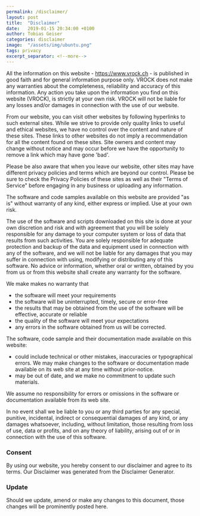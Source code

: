 ```yaml
---
permalink: /disclaimer/
layout: post
title:  "Disclaimer"
date:   2019-01-15 20:34:00 +0100
author: Tobias Geiser
categories: disclaimer
image:  "/assets/img/ubuntu.png"
tags: privacy
excerpt_separator: <!--more-->
---
```


All the information on this website - https://www.vrock.ch - is published in good faith and for general information purpose only. VROCK does not make any warranties about the completeness, reliability and accuracy of this information. Any action you take upon the information you find on this website (VROCK), is strictly at your own risk. VROCK will not be liable for any losses and/or damages in connection with the use of our website.

<!--more-->

From our website, you can visit other websites by following hyperlinks to such external sites. While we strive to provide only quality links to useful and ethical websites, we have no control over the content and nature of these sites. These links to other websites do not imply a recommendation for all the content found on these sites. Site owners and content may change without notice and may occur before we have the opportunity to remove a link which may have gone 'bad'.

Please be also aware that when you leave our website, other sites may have different privacy policies and terms which are beyond our control. Please be sure to check the Privacy Policies of these sites as well as their "Terms of Service" before engaging in any business or uploading any information.

The software and code samples available on this website are provided "as is" without warranty of any kind, either express or implied. Use at your own risk.

The use of the software and scripts downloaded on this site is done at your own discretion and risk and with agreement that you will be solely responsible for any damage to your computer system or loss of data that results from such activities. You are solely responsible for adequate protection and backup of the data and equipment used in connection with any of the software, and we will not be liable for any damages that you may suffer in connection with using, modifying or distributing any of this software. No advice or information, whether oral or written, obtained by you from us or from this website shall create any warranty for the software.

We make makes no warranty that

* the software will meet your requirements
* the software will be uninterrupted, timely, secure or error-free
* the results that may be obtained from the use of the software will be effective, accurate or reliable
* the quality of the software will meet your expectations
* any errors in the software obtained from us will be corrected.


The software, code sample and their documentation made available on this website:
* could include technical or other mistakes, inaccuracies or typographical errors. We may make changes to the software or documentation made available on its web site at any time without prior-notice.
* may be out of date, and we make no commitment to update such materials.

We assume no responsibility for errors or omissions in the software or documentation available from its web site.

In no event shall we be liable to you or any third parties for any special, punitive, incidental, indirect or consequential damages of any kind, or any damages whatsoever, including, without limitation, those resulting from loss of use, data or profits, and on any theory of liability, arising out of or in connection with the use of this software.

### Consent
By using our website, you hereby consent to our disclaimer and agree to its terms. Our Disclaimer was generated from the Disclaimer Generator.

### Update
Should we update, amend or make any changes to this document, those changes will be prominently posted here.